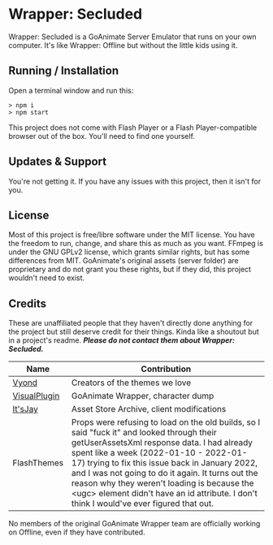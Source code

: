 # Wrapper: Secluded
Wrapper: Secluded is a GoAnimate Server Emulator that runs on your own computer. It's like Wrapper: Offline but without the little kids using it.

## Running / Installation
Open a terminal window and run this:
```
> npm i
> npm start
```
This project does not come with Flash Player or a Flash Player-compatible browser out of the box. You'll need to find one yourself.

## Updates & Support
You're not getting it. If you have any issues with this project, then it isn't for you.

## License
Most of this project is free/libre software under the MIT license. You have the freedom to run, change, and share this as much as you want.
FFmpeg is under the GNU GPLv2 license, which grants similar rights, but has some differences from MIT. GoAnimate's original assets (server folder) are proprietary and do not grant you these rights, but if they did, this project wouldn't need to exist.

## Credits
These are unaffiliated people that they haven't directly done anything for the project but still deserve credit for their things. Kinda like a shoutout but in a project's readme. ***Please do not contact them about Wrapper: Secluded.***

Name | Contribution
---- | ----
[Vyond](https://vyond.com) | Creators of the themes we love
[VisualPlugin](https://github.com/Windows81) | GoAnimate Wrapper, character dump
[It'sJay](https://github.com/PoleyMagik) | Asset Store Archive, client modifications
FlashThemes | Props were refusing to load on the old builds, so I said "fuck it" and looked through their getUserAssetsXml response data. I had already spent like a week (2022-01-10 - 2022-01-17) trying to fix this issue back in January 2022, and I was not going to do it again. It turns out the reason why they weren't loading is because the \<ugc\> element didn't have an id attribute. I don't think I would've ever figured that out.

No members of the original GoAnimate Wrapper team are officially working on Offline, even if they have contributed.
